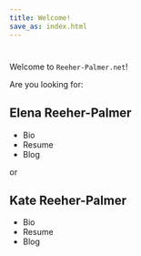 ```yaml
---
title: Welcome!
save_as: index.html
---
```


# 

Welcome to `Reeher-Palmer.net`! 


Are you looking for:

## Elena Reeher-Palmer
- Bio
- Resume
- Blog


or

## Kate Reeher-Palmer
- Bio
- Resume
- Blog
